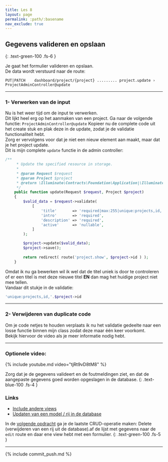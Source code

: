 ```yaml
---
title: Les 8
layout: page
permalink: :path/:basename
nav_exclude: true
---
```


## Gegevens valideren en opslaan
{: .text-green-100 .fs-6 }

Je gaat het formulier valideren en opslaan.  
De data wordt verstuurd naar de route: 
```shell
PUT|PATCH    dashboard/project/{project} ......... project.update › ProjectAdminController@update
```

---
### 1- Verwerken van de input
Nu is het weer tijd om de input te verwerken.  
Dit lijkt heel erg op het aanmaken van een project.
Ga naar de volgende functie: `ProjectAdminController@update`
Kopieer nu de complete code uit het create stuk en plak deze in de update, zodat je de validatie functionaliteit hebt.  
Zorg er vervolgens voor dat je niet een nieuw element aan maakt, maar dat je het project update.  
Dit is mijn complete `update` functie in de admin controller:
```php
/**
     * Update the specified resource in storage.
     * 
     * @param Request $request
     * @param Project $project
     * @return \Illuminate\Contracts\Foundation\Application|\Illuminate\Foundation\Application|\Illuminate\Http\RedirectResponse|\Illuminate\Routing\Redirector
     */
    public function update(Request $request, Project $project)
    {
        $valid_data = $request->validate(
            [
                'title'       => 'required|max:255|unique:projects,id,'.$project->id,
                'intro'       => 'required',
                'description' => 'required',
                'active'      => 'nullable',
            ]
        );

        $project->update($valid_data);
        $project->save();
        
        return redirect( route('project.show', $project->id ) );
    }
```
Omdat ik nu ga bewerken wil ik wel dat de titel uniek is door te controleren of er een titel is met deze nieuwe titel **EN** dan mag het huidige project niet mee tellen.  
Vandaar dit stukje in de validatie:
```php
'unique:projects,id,'.$project->id
```

---
### 2- Verwijderen van duplicate code
Om je code netjes te houden verplaats ik nu het validatie gedeelte naar een losse functie binnen mijn class zodat deze maar één keer voorkomt.  
Bekijk hiervoor de video als je meer informatie nodig hebt.


---
### Optionele video:


{% include youtube.md video="tjRt9vD8tM8" %}

Zorg dat je de gegevens valideert en de foutmeldingen ziet, en dat de aangepaste gegevens goed worden opgeslagen in de database.
{: .text-blue-100 .fs-4 }

### Links

- [Include andere views](https://laravel.com/docs/9.x/blade#including-subviews)
- [Updaten van een model / rij in de database](https://laravel.com/docs/9.x/eloquent#updates)

In de [volgende opdracht](crud-delete) ga je de laatste CRUD-operatie maken: Delete (verwijderen van een rij uit de database).af de lijst met gegevens naar de `edit` route en daar ene view hebt met een formulier.
{: .text-green-100 .fs-5 }

---

{% include commit_push.md %}


